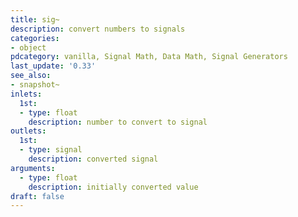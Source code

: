 ```yaml
---
title: sig~
description: convert numbers to signals
categories:
- object
pdcategory: vanilla, Signal Math, Data Math, Signal Generators
last_update: '0.33'
see_also:
- snapshot~
inlets:
  1st:
  - type: float
    description: number to convert to signal
outlets:
  1st:
  - type: signal
    description: converted signal
arguments:
  - type: float
    description: initially converted value
draft: false
---
```

